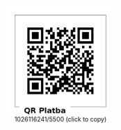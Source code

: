 <img src="../qr.png" style="display: block; margin-left: auto; margin-right: auto; width: 50%;">

<div style="text-align: center;" onclick='navigator.clipboard.writeText("1026116241/5500");'>
    1026116241/5500 (click to copy)
</div>
